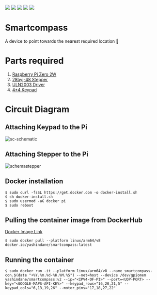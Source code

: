 ![](https://img.shields.io/badge/Python-red?logo=Python&logoColor=white) ![](https://img.shields.io/badge/IOT-red?logo=IOT&logoColor=white) ![](https://img.shields.io/badge/Raspberry-red?logo=Raspberrypi&logoColor=white) ![](https://img.shields.io/badge/Google-Maps-red?logo=googlemaps&logoColor=white) ![](https://img.shields.io/badge/Docker-red?logo=docker&logoColor=white)

# Smartcompass
A device to point towards the nearest required location 🧭

# Parts required
1. [Raspberry Pi Zero 2W](https://www.raspberrypi.com/products/raspberry-pi-zero-2-w/)
2. [28byj-48 Stepper](https://www.mouser.com/datasheet/2/758/stepd-01-data-sheet-1143075.pdf)
3. [ULN2003 Driver](https://www.ti.com/product/ULN2003A)
4. [4*4 Keypad](https://www.electroduino.com/4x4-keypad-module/)

# Circuit Diagram

## Attaching Keypad to the Pi

![sc-schematic](https://github.com/YashIndane/smartcompass/assets/53041219/6eda7d15-9781-4ab2-9409-de83fd9c3831)

## Attaching Stepper to the Pi

![schemastepper](https://github.com/YashIndane/smartcompass/assets/53041219/3c0c334f-d2d8-420a-8cf2-87e701679541)

## Docker installation

```
$ sudo curl -fsSL https://get.docker.com -o docker-install.sh
$ sh docker-install.sh
$ sudo usermod -aG docker pi
$ sudo reboot
```

## Pulling the container image from DockerHub

[Docker Image Link](https://hub.docker.com/repository/docker/yashindane/smartcompass/general)

```
$ sudo docker pull --platform linux/arm64/v8 docker.io/yashindane/smartcompass:latest
```

## Running the container

```
$ sudo docker run -it --platform linux/arm64/v8 --name smartcompass-con.$(date "+%Y.%m.%d-%H.%M.%S") --net=host --device /dev/gpiomem yashindane/smartcompass:v2 --ip="<IPV4-OF-PI>" --port=<UDP-PORT> --key="<GOOGLE-MAPS-API-KEY>" --keypad_rows="16,20,21,5" --keypad_cols="6,13,19,26" --motor_pins="17,18,27,22"
```
